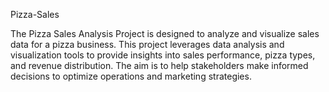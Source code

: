 

Pizza-Sales

The Pizza Sales Analysis Project is designed to analyze and visualize sales data for a pizza business. This project leverages data analysis and visualization tools to provide insights into sales performance, pizza types, and revenue distribution. The aim is to help stakeholders make informed decisions to optimize operations and marketing strategies.
